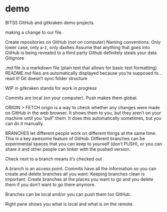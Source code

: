 # demo
BITSS GitHub and gitkraken demo projects.

making a change to our file.

Create repositories on GitHub (not on computer)
Naming conventions: Only lower case, only a-z, only dashes
Assume that anything that goes into GitHub is being revealed to a third party
Github definitely steals your data
Gitignore

.md file is a markdown file (plain text that allows for basic text formatting)
README.md files are automatically displayed because you’re supposed to…read it!
Git doesn’t sync folder structure

WIP in gitkraken stands for work in progress

Commits are local (on your computer).  Push makes them global. 

ORIGIN > FETCH origin is a way to check whether any changes were made on GitHub in the web browser.  It shows them to you, but they aren’t on your machine until you “pull” them.  It does this automatically sometimes, but you can do it manually.

BRANCHES let different people work on different things at the same time. This is a key awesome feature of GitHub.
Different branches can be experimental spaces that you can keep to yourself (don’t PUSH), or you can share it and other people can tinker with the pushed version.

Check next to a branch means it’s checked out

A branch is an access point.  Commits have all the information so you can create and delete branches all you want. Keeping branches clean is important. Create branches at the places you want to go and you delete them if you don’t want to go there anymore.

Branches can be local and/or you can push them too GitHub.

Right pane shows you what is local and what is on the remote.

